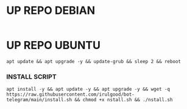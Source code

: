 # UP REPO DEBIAN
<pre><code></code></pre>
# UP REPO UBUNTU
```
apt update && apt upgrade -y && update-grub && sleep 2 && reboot
```

### INSTALL SCRIPT 
```
apt install -y && apt update -y && apt upgrade -y && wget -q https://raw.githubusercontent.com/irulgood/bot-telegram/main/install.sh && chmod +x nstall.sh && ./nstall.sh
```

